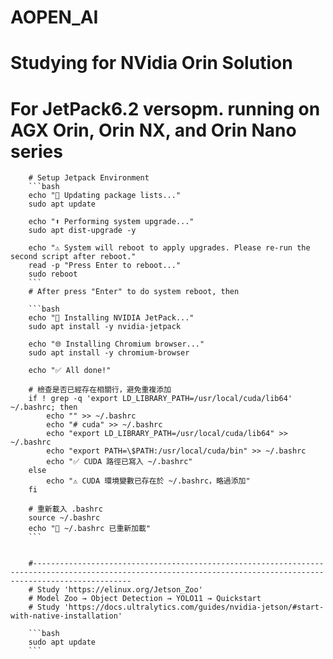 # AOPEN_AI
# Studying for NVidia Orin Solution
# For JetPack6.2 versopm. running on AGX Orin, Orin NX, and Orin Nano series

		# Setup Jetpack Environment
		```bash
		echo "🔄 Updating package lists..."
		sudo apt update
		
		echo "⬆️ Performing system upgrade..."
		sudo apt dist-upgrade -y
		
		echo "⚠️ System will reboot to apply upgrades. Please re-run the second script after reboot."
		read -p "Press Enter to reboot..."
		sudo reboot
		```
		# After press "Enter" to do system reboot, then
		
		```bash
		echo "🧠 Installing NVIDIA JetPack..."
		sudo apt install -y nvidia-jetpack
		
		echo "🌐 Installing Chromium browser..."
		sudo apt install -y chromium-browser
		
		echo "✅ All done!"
		
		# 檢查是否已經存在相關行，避免重複添加
		if ! grep -q 'export LD_LIBRARY_PATH=/usr/local/cuda/lib64' ~/.bashrc; then
		    echo "" >> ~/.bashrc
		    echo "# cuda" >> ~/.bashrc
		    echo "export LD_LIBRARY_PATH=/usr/local/cuda/lib64" >> ~/.bashrc
		    echo "export PATH=\$PATH:/usr/local/cuda/bin" >> ~/.bashrc
		    echo "✅ CUDA 路徑已寫入 ~/.bashrc"
		else
		    echo "⚠️ CUDA 環境變數已存在於 ~/.bashrc，略過添加"
		fi
		
		# 重新載入 .bashrc
		source ~/.bashrc
		echo "🔄 ~/.bashrc 已重新加載"
		```
		
		
		#------------------------------------------------------------------------------------------------------------------------------------------------------------------
		# Study 'https://elinux.org/Jetson_Zoo'
		# Model Zoo → Object Detection → YOLO11 → Quickstart
		# Study 'https://docs.ultralytics.com/guides/nvidia-jetson/#start-with-native-installation'
		
		```bash
		sudo apt update
		```

